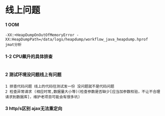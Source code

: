 # 线上问题
#### 1 OOM
```
-XX:+HeapDumpOnOutOfMemoryError -XX:HeapDumpPath=/data/logs/heapdump/workflow_java_heapdump.hprof
jmat分析
```
#### 1-2 CPU飙升的具体排查
```

```
#### 2 测试环境没问题线上有问题
```
1 排查代码问题 线上的代码往测试发一份 没问题就不是代码问题
2 检查异常请求 (相应时常,数据量大小等)(检查参数是否缺少[应当加参数校验，不让不合理请求到数据库]，维护老项目可能会有很多坑)

```
#### 3 http/s区别 ajax无法重定向
